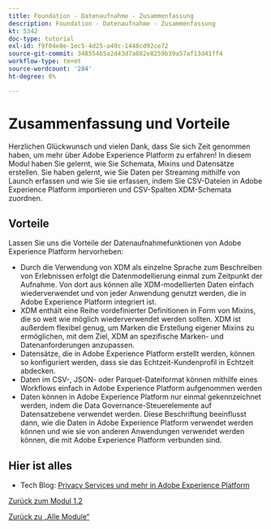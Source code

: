 ```yaml
---
title: Foundation - Datenaufnahme - Zusammenfassung
description: Foundation - Datenaufnahme - Zusammenfassung
kt: 5342
doc-type: tutorial
exl-id: f9f04e0e-1ec5-4d25-a49c-1448cd92ce72
source-git-commit: 348554b5a2d43d7a882e8259b39a57af13d41ff4
workflow-type: tm+mt
source-wordcount: '284'
ht-degree: 0%

---
```


# Zusammenfassung und Vorteile

Herzlichen Glückwunsch und vielen Dank, dass Sie sich Zeit genommen haben, um mehr über Adobe Experience Platform zu erfahren!
In diesem Modul haben Sie gelernt, wie Sie Schemata, Mixins und Datensätze erstellen. Sie haben gelernt, wie Sie Daten per Streaming mithilfe von Launch erfassen und wie Sie sie erfassen, indem Sie CSV-Dateien in Adobe Experience Platform importieren und CSV-Spalten XDM-Schemata zuordnen.

## Vorteile

Lassen Sie uns die Vorteile der Datenaufnahmefunktionen von Adobe Experience Platform hervorheben:

- Durch die Verwendung von XDM als einzelne Sprache zum Beschreiben von Erlebnissen erfolgt die Datenmodellierung einmal zum Zeitpunkt der Aufnahme. Von dort aus können alle XDM-modellierten Daten einfach wiederverwendet und von jeder Anwendung genutzt werden, die in Adobe Experience Platform integriert ist.
- XDM enthält eine Reihe vordefinierter Definitionen in Form von Mixins, die so weit wie möglich wiederverwendet werden sollten. XDM ist außerdem flexibel genug, um Marken die Erstellung eigener Mixins zu ermöglichen, mit dem Ziel, XDM an spezifische Marken- und Datenanforderungen anzupassen.
- Datensätze, die in Adobe Experience Platform erstellt werden, können so konfiguriert werden, dass sie das Echtzeit-Kundenprofil in Echtzeit abdecken.
- Daten im CSV-, JSON- oder Parquet-Dateiformat können mithilfe eines Workflows einfach in Adobe Experience Platform aufgenommen werden
- Daten können in Adobe Experience Platform nur einmal gekennzeichnet werden, indem die Data Governance-Steuerelemente auf Datensatzebene verwendet werden. Diese Beschriftung beeinflusst dann, wie die Daten in Adobe Experience Platform verwendet werden können und wie sie von anderen Anwendungen verwendet werden können, die mit Adobe Experience Platform verbunden sind.

## Hier ist alles

- Tech Blog: [Privacy Services und mehr in Adobe Experience Platform](https://medium.com/adobetech/privacy-services-and-beyond-in-adobe-experience-platform-31b8d7e9292)

[Zurück zum Modul 1.2](./data-ingestion.md)

[Zurück zu „Alle Module“](../../../overview.md)
